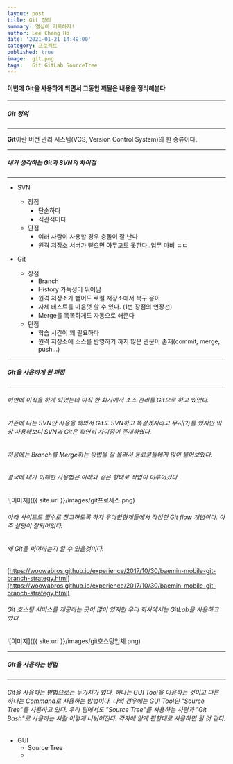 ```yaml
---
layout: post
title: Git 정리
summary: 열심히 기록하자!
author: Lee Chang Ho
date: '2021-01-21 14:49:00'
category: 프로젝트
published: true
image:  git.png
tags:   Git GitLab SourceTree
---
```


#### 이번에 Git을 사용하게 되면서 그동안 깨달은 내용을 정리해본다
 ---
##### Git 정의
 ---
 **Git**이란 버전 관리 시스템(VCS, Version Control System)의 한 종류이다.
 
---
##### 내가 생각하는 Git과 SVN의 차이점
---

- SVN
	- 장점
		- 단순하다
		- 직관적이다
	- 단점
		- 여러 사람이 사용할 경우 충돌이 잘 난다
		- 원격 저장소 서버가 뻗으면 아무고토 못한다..업무 마비 ㄷㄷ

- Git
	- 장점
		- Branch
		- History 가독성이 뛰어남
		- 원격 저장소가 뻗어도 로컬 저장소에서 복구 용이
		- 자체 테스트를 마음껏 할 수 있다. (1번 장점의 연장선)
		- Merge를 똑똑하게도 자동으로 해준다
	- 단점
		- 학습 시간이 꽤 필요하다
		- 원격 저장소에 소스를 반영하기 까지 많은 관문이 존재(commit, merge, push...)

---
##### Git을 사용하게 된 과정
---
###### 이번에 이직을 하게 되었는데 이직 한 회사에서 소스 관리를 Git으로 하고 있었다.   
###### 기존에 나는 SVN만 사용을 해봐서 Git도 SVN하고 똑같겠지라고 무시(?)를 했지만 막상 사용해보니 SVN과 Git은 확연히 차이점이 존재하였다.   
###### 처음에는 Branch를 Merge하는 방법을 잘 몰라서 동료분들에게 많이 물어보았다.   
###### 결국에 내가 이해한 사용법은 아래와 같은 형태로 작업이 이루어졌다.   
![이미지]({{ site.url }}/images/git프로세스.png)

###### 아래 사이트도 필수로 참고하도록 하자 우아한형제들에서 작성한 Git flow 개념이다. 아주 설명이 잘되어있다.   
###### 왜 Git을 써야하는지 알 수 있을것이다.
[https://woowabros.github.io/experience/2017/10/30/baemin-mobile-git-branch-strategy.html](https://woowabros.github.io/experience/2017/10/30/baemin-mobile-git-branch-strategy.html)

###### Git 호스팅 서비스를 제공하는 곳이 많이 있지만 우리 회사에서는 GitLab을 사용하고 있다.  
![이미지]({{ site.url }}/images/git호스팅업체.png)

---
##### Git을 사용하는 방법
---
###### Git을 사용하는 방법으로는 두가지가 있다. 하나는 GUI Tool을 이용하는 것이고 다른 하나는 Command로 사용하는 방법이다. 나의 경우에는 GUI Tool인 "Source Tree"를 사용하고 있다. 우리 팀에서도 "Source Tree"를 사용하는 사람과 "Git Bash"로 사용하는 사람 이렇게 나뉘어진다. 각자에 맡게 편한대로 사용하면 될 것 같다.  
- GUI
	- Source Tree
	- 
<!--stackedit_data:
eyJoaXN0b3J5IjpbODgxNzM1NjEsLTI5NzIwNzY3MSwtMTQ2Nz
Y1MDA3NCwtMTkzMjgzNzYwOCw2OTY1NzI1MV19
-->
